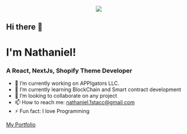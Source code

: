  
 
 <p align="center">
  <img src="https://nathanielmorales123.vercel.app/_next/image?url=%2F_next%2Fstatic%2Fmedia%2Fnathlogo.7a4d3b99.png&w=256&q=75" />
</p>


## Hi there 👋
# I'm Nathaniel!
### A React, NextJs, Shopify Theme Developer

- 🔭 I’m currently working on APPIgators LLC.
- 🌱 I’m currently learning BlockChain and Smart contract development
- 👯 I’m looking to collaborate on any project  
- 📫 How to reach me: nathaniel.1stacc@gmail.com 
- ⚡ Fun fact: I love Programming

[My Portfolio](https://nathanielmorales.vercel.app "nathaniel Morales")
